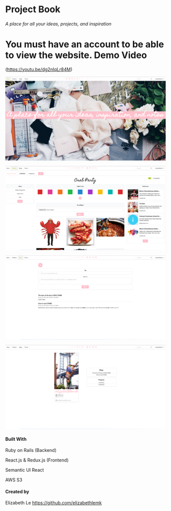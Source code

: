 # Project Book

###### A place for all your ideas, projects, and inspiration

You must have an account to be able to view the website.
Demo Video
======

(https://youtu.be/dg2nIqLr84M)

 ![alt text](https://github.com/elizabethlemk/project-book-front/blob/master/public/Screen%20Shot%202019-04-10%20at%203.13.16%20PM.png?raw=true)

![alt text](https://github.com/elizabethlemk/project-book-front/blob/master/public/Screen%20Shot%202019-04-10%20at%203.13.28%20PM.png?raw=true)
 
 ![alt text](https://github.com/elizabethlemk/project-book-front/blob/master/public/Screen%20Shot%202019-04-10%20at%203.14.38%20PM.png?raw=true)
 
 
  ![alt text](https://github.com/elizabethlemk/project-book-front/blob/master/public/Screen%20Shot%202019-04-10%20at%203.14.53%20PM.png?raw=true)



#### Built With 
Ruby on Rails (Backend)

React.js & Redux.js (Frontend)

Semantic UI React

AWS S3 

#### Created by 
Elizabeth Le
https://github.com/elizabethlemk
